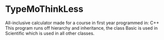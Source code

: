 # TypeMoThinkLess
All-inclusive calculator made for a course in first year
programmed in: C++
This program runs off hierarchy and inheritance, the class Basic is used in Scientific which is used in all other classes.
